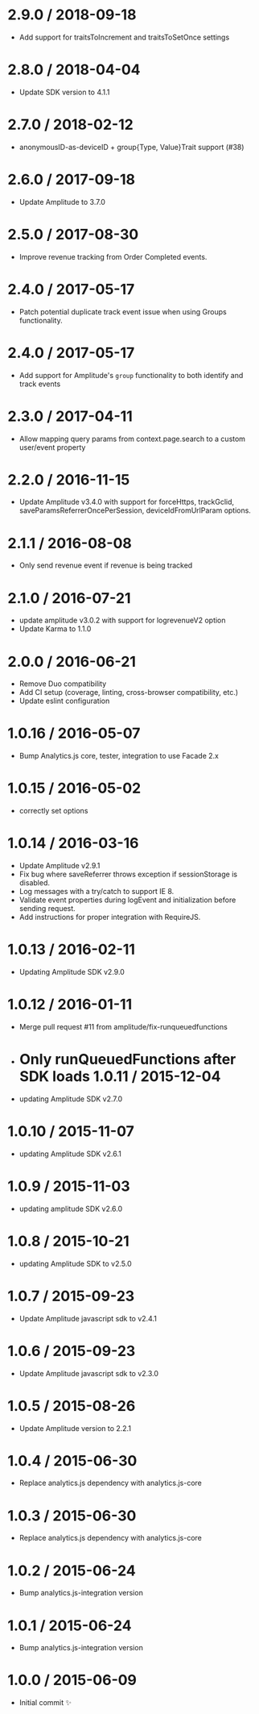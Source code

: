 # 2.9.0 / 2018-09-18

- Add support for traitsToIncrement and traitsToSetOnce settings

# 2.8.0 / 2018-04-04

- Update SDK version to 4.1.1

# 2.7.0 / 2018-02-12

- anonymousID-as-deviceID + group{Type, Value}Trait support (#38)

# 2.6.0 / 2017-09-18

- Update Amplitude to 3.7.0

# 2.5.0 / 2017-08-30

- Improve revenue tracking from Order Completed events.

# 2.4.0 / 2017-05-17

- Patch potential duplicate track event issue when using Groups functionality.

# 2.4.0 / 2017-05-17

- Add support for Amplitude's `group` functionality to both identify and track events

# 2.3.0 / 2017-04-11

- Allow mapping query params from context.page.search to a custom user/event property

# 2.2.0 / 2016-11-15

- Update Amplitude v3.4.0 with support for forceHttps, trackGclid, saveParamsReferrerOncePerSession, deviceIdFromUrlParam options.

# 2.1.1 / 2016-08-08

- Only send revenue event if revenue is being tracked

# 2.1.0 / 2016-07-21

- update amplitude v3.0.2 with support for logrevenueV2 option
- Update Karma to 1.1.0

# 2.0.0 / 2016-06-21

- Remove Duo compatibility
- Add CI setup (coverage, linting, cross-browser compatibility, etc.)
- Update eslint configuration

# 1.0.16 / 2016-05-07

- Bump Analytics.js core, tester, integration to use Facade 2.x

# 1.0.15 / 2016-05-02

- correctly set options

# 1.0.14 / 2016-03-16

- Update Amplitude v2.9.1
- Fix bug where saveReferrer throws exception if sessionStorage is disabled.
- Log messages with a try/catch to support IE 8.
- Validate event properties during logEvent and initialization before sending request.
- Add instructions for proper integration with RequireJS.

# 1.0.13 / 2016-02-11

- Updating Amplitude SDK v2.9.0

# 1.0.12 / 2016-01-11

- Merge pull request #11 from amplitude/fix-runqueuedfunctions
- Only runQueuedFunctions after SDK loads
  1.0.11 / 2015-12-04
  ===================

- updating Amplitude SDK v2.7.0

# 1.0.10 / 2015-11-07

- updating Amplitude SDK v2.6.1

# 1.0.9 / 2015-11-03

- updating amplitude SDK v2.6.0

# 1.0.8 / 2015-10-21

- updating Amplitude SDK to v2.5.0

# 1.0.7 / 2015-09-23

- Update Amplitude javascript sdk to v2.4.1

# 1.0.6 / 2015-09-23

- Update Amplitude javascript sdk to v2.3.0

# 1.0.5 / 2015-08-26

- Update Amplitude version to 2.2.1

# 1.0.4 / 2015-06-30

- Replace analytics.js dependency with analytics.js-core

# 1.0.3 / 2015-06-30

- Replace analytics.js dependency with analytics.js-core

# 1.0.2 / 2015-06-24

- Bump analytics.js-integration version

# 1.0.1 / 2015-06-24

- Bump analytics.js-integration version

# 1.0.0 / 2015-06-09

- Initial commit :sparkles:
